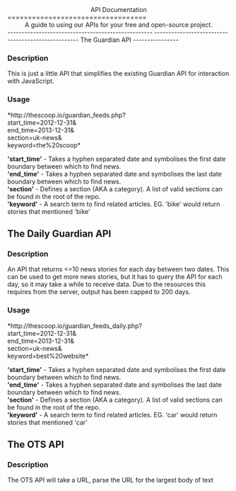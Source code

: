 <center>API Documentation</center>
==================================
<center>A guide to using our APIs for your free and open-source project.</center>
---------------------------------------------------
---------------------------------------------------
The Guardian API
----------------
<h3>Description</h3>
This is just a little API that simplifies the existing Guardian API for interaction with JavaScript.
<h3>Usage</h3>
*http://thescoop.io/guardian_feeds.php?<br />start_time=2012-12-31&<br />end_time=2013-12-31&<br />section=uk-news&<br />keyword=the%20scoop*

**'start_time'** - Takes a hyphen separated date and symbolises the first date boundary between which to find news.<br />
**'end_time'** - Takes a hyphen separated date and symbolises the last date boundary between which to find news.<br />
**'section'** - Defines a section (AKA a category). A list of valid sections can be found in the root of the repo.<br />
**'keyword'** - A search term to find related articles. EG. 'bike' would return stories that mentioned 'bike'<br />

The Daily Guardian API
----------------------
<h3>Description</h3>
An API that returns <=10 news stories for each day between two dates. This can be used to get more news stories, but it has to query the API for each day, so it may take a while to receive data. Due to the resources this requires from the server, output has been capped to 200 days.
<h3>Usage</h3>
*http://thescoop.io/guardian_feeds_daily.php?<br />start_time=2012-12-31&<br />end_time=2013-12-31&<br />section=uk-news&<br />keyword=best%20website*

**'start_time'** - Takes a hyphen separated date and symbolises the first date boundary between which to find news.<br />
**'end_time'** - Takes a hyphen separated date and symbolises the last date boundary between which to find news.<br />
**'section'** - Defines a section (AKA a category). A list of valid sections can be found in the root of the repo.<br />
**'keyword'** - A search term to find related articles. EG. 'car' would return stories that mentioned 'car'<br />

The OTS API
-----------
<h3>Description</h3>
The OTS API will take a URL, parse the URL for the largest body of text
